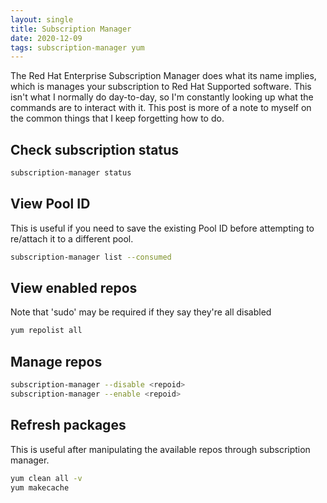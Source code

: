 ```yaml
---
layout: single
title: Subscription Manager
date: 2020-12-09
tags: subscription-manager yum
---
```



The Red Hat Enterprise Subscription Manager does what its name implies, which is manages your subscription to Red Hat Supported software.  This isn't what I normally do day-to-day, so I'm constantly looking up what the commands are to interact with it.  This post is more of a note to myself on the common things that I keep forgetting how to do.


## Check subscription status
```bash
subscription-manager status
```

## View Pool ID
This is useful if you need to save the existing Pool ID before attempting to re/attach it to a different pool.

```bash
subscription-manager list --consumed
```

## View enabled repos
Note that 'sudo' may be required if they say they're all disabled
```bash
yum repolist all
```

## Manage repos
```bash
subscription-manager --disable <repoid>
subscription-manager --enable <repoid>
```

## Refresh packages
This is useful after manipulating the available repos through subscription manager.
```bash
yum clean all -v
yum makecache
```